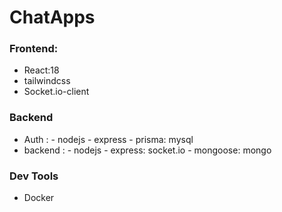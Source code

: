 # ChatApps

### Frontend:
- React:18
- tailwindcss
- Socket.io-client

### Backend
- Auth :
        - nodejs
        - express
        - prisma: mysql
- backend :
        - nodejs
        - express: socket.io
        - mongoose: mongo

### Dev Tools
- Docker